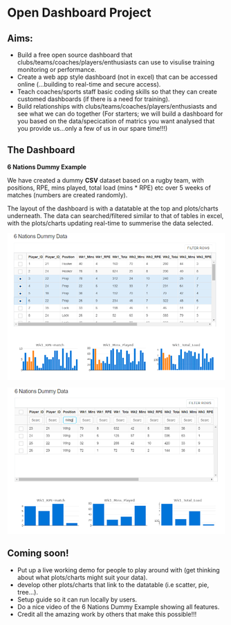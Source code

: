 # Open Dashboard Project

## Aims:

- Build a free open source dashboard that clubs/teams/coaches/players/enthusiasts can use to visulise training monitoring or performance.
- Create a web app style dashboard (not in excel) that can be accessed online (...building to real-time and secure access).
- Teach coaches/sports staff basic coding skills so that they can create customed dashboards (if there is a need for training).
- Build relationships with clubs/teams/coaches/players/enthusiasts and see what we can do together (For starters; we will build a dashboard for you based on the data/specication of matrics you want analysed that you provide us...only a few of us in our spare time!!!)


## The Dashboard

**6 Nations Dummy Example**

We have created a dummy **CSV** dataset based on a rugby team, with positions, RPE, mins played, total load (mins * RPE) etc over 5 weeks of matches (numbers are created randomly). 

The layout of the dashboard is with a datatable at the top and plots/charts underneath. The data can searched/filtered similar to that of tables in excel, with the plots/charts updating real-time to summerise the data selected.



![Screenshot_3](dashboard_6_nations_dummy_example/images/Capture3.PNG?raw=true)

![Screenshot_4](dashboard_6_nations_dummy_example/images/Capture4.PNG?raw=true)


## Coming soon!

- Put up a live working demo for people to play around with (get thinking about what plots/charts might suit your data).
- develop other plots/charts that link to the datatable (i.e scatter, pie, tree...).
- Setup guide so it can run locally by users.
- Do a nice video of the 6 Nations Dummy Example showing all features.
- Credit all the amazing work by others that make this possible!!!






